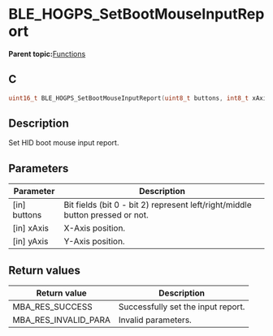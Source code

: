 # BLE\_HOGPS\_SetBootMouseInputReport

**Parent topic:**[Functions](GUID-4766BD96-39D9-49CC-825C-772FFD3D0082.md)

## C

```c
uint16_t BLE_HOGPS_SetBootMouseInputReport(uint8_t buttons, int8_t xAxis, int8_t yAxis);
```

## Description

Set HID boot mouse input report.

## Parameters

|Parameter|Description|
|---------|-----------|
|\[in\] buttons|Bit fields \(bit 0 - bit 2\) represent left/right/middle button pressed or not.|
|\[in\] xAxis|X-Axis position.|
|\[in\] yAxis|Y-Axis position.|

## Return values

|Return value|Description|
|------------|-----------|
|MBA\_RES\_SUCCESS|Successfully set the input report.|
|MBA\_RES\_INVALID\_PARA|Invalid parameters.|

